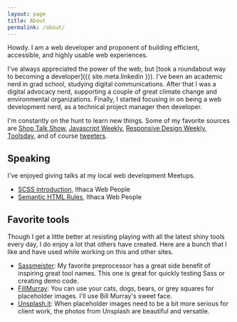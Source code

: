 ```yaml
---
layout: page
title: About
permalink: /about/
---
```


Howdy. I am a web developer and proponent of building efficient, accessible, and highly usable web experiences.

I've always appreciated the power of the web, but [took a roundabout way to becoming a developer]({{ site.meta.linkedin }}). I've been an academic nerd in grad school, studying digital communications. After that I was a digital advocacy nerd, supporting a couple of great climate change and environmental organizations. Finally, I started focusing in on being a web development nerd, as a technical project manager then developer.

I'm constantly on the hunt to learn new things. Some of my favorite sources are [Shop Talk Show](http://shoptalkshow.com/), [Javascript Weekly](https://javascriptweekly.com/), [Responsive Design Weekly](https://responsivedesign.is/), [Toolsday](https://spec.fm/podcasts/toolsday), and of course [tweeters](https://twitter.com/alexbea/lists/web-development).

## Speaking

I've enjoyed giving talks at my local web development Meetups.

- [SCSS introduction](http://alexbea.com/2016/06/09/sass-talk.html), Ithaca Web People
- [Semantic HTML Rules](http://alexbea.com/2016/02/15/semantic-html5-talk.html), Ithaca Web People

## Favorite tools

Though I get a little better at resisting playing with all the latest shiny tools every day, I do enjoy a lot that others have created. Here are a bunch that I like and have used while working on this and other sites.

- [Sassmeister](http://www.sassmeister.com/): My favorite preprocessor has a great side benefit of inspiring great tool names. This one is great for quickly testing Sass or creating demo code.
- [FillMurray](http://www.fillmurray.com/): You can use your cats, dogs, bears, or grey squares for placeholder images. I'll use Bill Murray's sweet face.
- [Unsplash.it](https://unsplash.it/): When placeholder images need to be a bit more serious for client work, the photos from Unsplash are beautiful and versatile.
